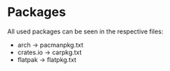 # Packages

All used packages can be seen in the respective files:
- arch -> pacmanpkg.txt
- crates.io -> carpkg.txt
- flatpak -> flatpkg.txt
